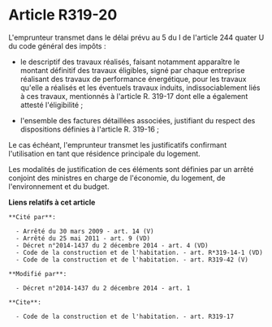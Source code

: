 # Article R319-20

L'emprunteur transmet dans le délai prévu au 5 du I de l'article 244 quater U du code général des impôts :

- le descriptif des travaux réalisés, faisant notamment apparaître le montant définitif des travaux éligibles, signé par
chaque entreprise réalisant des travaux de performance énergétique, pour les travaux qu'elle a réalisés et les éventuels
travaux induits, indissociablement liés à ces travaux, mentionnés à l'article R. 319-17 dont elle a également attesté
l'éligibilité ;

- l'ensemble des factures détaillées associées, justifiant du respect des dispositions définies à l'article R. 319-16 ; 

Le cas échéant, l'emprunteur transmet les justificatifs confirmant l'utilisation en tant que résidence principale du
logement. 

Les modalités de justification de ces éléments sont définies par un arrêté conjoint des ministres en charge de l'économie, du
logement, de l'environnement et du budget.

**Liens relatifs à cet article**

	**Cité par**:

	  - Arrêté du 30 mars 2009 - art. 14 (V)
	  - Arrêté du 25 mai 2011 - art. 9 (VD)
	  - Décret n°2014-1437 du 2 décembre 2014 - art. 4 (VD)
	  - Code de la construction et de l'habitation. - art. R*319-14-1 (VD)
	  - Code de la construction et de l'habitation. - art. R319-42 (V)

	**Modifié par**:

	  - Décret n°2014-1437 du 2 décembre 2014 - art. 1

	**Cite**:

	  - Code de la construction et de l'habitation. - art. R319-17
